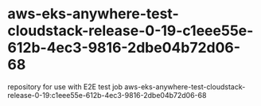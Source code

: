 # aws-eks-anywhere-test-cloudstack-release-0-19-c1eee55e-612b-4ec3-9816-2dbe04b72d06-68
repository for use with E2E test job aws-eks-anywhere-test-cloudstack-release-0-19:c1eee55e-612b-4ec3-9816-2dbe04b72d06-68
